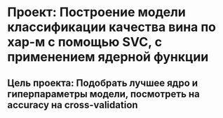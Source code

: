 # Проект: Построение модели классификации качества вина по хар-м с помощью SVC, с применением ядерной функции
## Цель проекта: Подобрать лучшее ядро и гиперпараметры модели, посмотреть на accuracy на cross-validation
